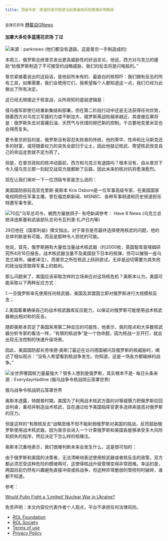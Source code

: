 ```yaml
---
title: 顶级专家：绝望的普京致使当前美俄核风险管理异常脆弱
---
```

`蓝莲花农场` [轉載自GNews](https://gnews.org/zh-hans/2439074/)

#### 加拿大多伦多蓝莲花农场 丁过
 
![](https://assets.gnews.org/wp-content/uploads/2022/04/c_pic_164615090132070.jpg_b.jpg)来源：parknews (他们都没有退路，这是普京一手制造成的)
 
本周三，俄罗斯总统普京发出更具威胁性的好战言论，他说，西方对乌克兰的援助“给俄罗斯制造了不可接受的战略威胁，我们的反击将是闪电般的。”
 
普京紧接着说出的这段话，是他前所未有的、最直白的核恫吓：我们拥有反击的所有工具，如果需要，我们会使用它们，我希望每个人都知道这一点，我们已经为此做出了所有决定。
 
这已经无限接近于核宣战，众所周知的底层逻辑是：
 
侵乌俄军即使已经重新集结和部署，但在第二阶段行动中还是无法获得任何优势，随着西方对乌克兰军援的力度不断加大，俄罗斯离战败越来越近，其直接后果将是：俄罗斯失去对富藏石油、天然气与优煤的顿巴斯的控制，千古要地克里米亚也会得而复失。
 
更令普京抓狂的是，俄罗斯没有容忍失败者的传统，他的荣华、性命和比马斯克还多的财富，或将随着权力的丧失全部归于尘土，因此他掂记核武、寄望核武改变自己的命运走势就不足为奇了。
 
但是，在普京政权的核冲动面前，西方和乌克兰有退路吗？根本没有，自从普京下令入侵乌克兰那一刻起交战双方就都断了后路，因此未来的核对抗将愈演愈烈。
 
现在让我们来听一下一位顶级专家是怎么说的：
 
美国国防部前高官克里斯·奥斯本 Kris Osborn是一位军事高级专家，在美国国家电视网担任军事主播，曾在福克斯新闻、MSNBC、各种军事频道和历史频道担任特邀军事专家。
 
![70后”乌军总司令，被西方屡放鸽子- 有吧新闻](http://yoyo8.img-ix.net/news/202202/27/oid14720_2.jpeg)参考： Have 8 News (乌克兰总统泽连斯基和武装部队总司令瓦列里·扎卢日内等)
 
29日他在《国家利益》撰文指出，对于普京是否最终选择使用核武的问题，他的总体判断是有可能，而且是那种令人担忧的可能。
 
他说，首先，俄罗斯拥有大量低当量战术核武器（约2000枚，英国智库查塔姆研究所4月16日报告，战术核武器当量不及美国投下日本的核弹，但可以摧毁一座乌克兰城市。编者译注）。而普京之所在核武上跃跃欲试，无非是迫切需要为其失败的政治投资取得军事上的胜利。
 
那么问题来了，美国应该采取怎样的立场来应对这场核危机？奥斯本认为，美国可能采取以下两种反应方式：
 
1.一旦俄罗斯率先使用任何核武器，美国及其盟国立即对俄罗斯进行大规模核反击；
 
2.美国着重确保自己的战术核武器库反应能力，以保证对俄罗斯可能使用战术核武器做出相对称的反击。
 
随即奥斯本否定了美国釆用第二种反应的可能性，他表示，我的观点和大多数核武器分析专家的看法一样，“有限的核战争”是一个伪命题，因为核战一旦开打，就会出现无法控制的快速升级场景。
 
因此，美国国防部长劳埃德·奥斯汀最近在访问德国被问及俄罗斯的核威胁时，阐述了相似观点：“没有人希望看到核战争发生。你知道，这是一场各方都输掉的战争。”
 
![全世界哪国核力量最强大？很多人想到是俄罗斯，其实根本不是- 每日头条](https://assets.gnews.org/wp-content/uploads/2022/04/image-540.jpeg)来源：EverydayHadline (俄乌战争令核战阴云笼罩世界)
 
俄乌战争令核战阴云笼罩世界
 
奥斯本透露，特朗普时期，美国为了利用战术核武方面的对等威慑力把俄罗斯拉回谈判桌，重视并制造战术核武，旨在通过给予美国指挥官更多选择来提高对俄罗斯的压力。
 
但是这样的“有限核反击”战略思维不但不能削弱俄罗斯对美国的挑战，反而鼓励俄罗斯使用战术核武器，因为普京会进入一个计算俄罗斯和美国各能够承受多大风险和损失的程序，然后决定下怎么样的核赌注。
 
奥斯本沉重地表示，我们很难判断未来会发生什么，这是很可怕的：
 
由于俄罗斯和美国的决策者，无法清晰地表述使用核武器或者核反击的政策，双方都必须忍受这种危险的模棱两可，这使得核战升级管理变得非常困难。幸运的是，两国目前仍然有兴趣避免直接冲突或核战争，但这种异常脆弱的管控何时破碎，谁都不知道。
 
参考：
 
[Would Putin Fight a ‘Limited’ Nuclear War in Ukraine?](https://nationalinterest.org/blog/buzz/would-putin-fight-%E2%80%98limited%E2%80%99-nuclear-war-ukraine-202088)

免责声明：本文内容仅代表作者个人观点，平台不承担任何法律风险。
  
- [ROL Foundation](https://rolfoundation.org/)
- [ROL Society](https://rolsociety.org/)
- [Terms of use](https://gnews.org/terms-of-use-3/)
- [Privacy Policy](https://gnews.org/privacy-policy/)
